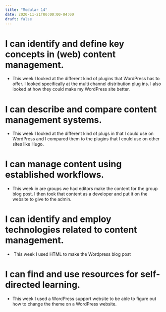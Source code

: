 ```yaml
---
title: "Modular 14"
date: 2020-11-21T00:00:00-04:00
draft: false
--- 
```


I can identify and define key concepts in (web) content management.
==================================================

* This week I looked at the different kind of plugins that WordPress has to offer. I looked specifically at the multi channel distribution plug ins. I also looked at how they could make my WordPress site better. 

I can describe and compare content management systems.
=============================================

* This week I looked at the different kind of plugs in that I could use on WordPress and I compared them to the plugins that I could use on other sites like Hugo. 

I can manage content using established workflows.
======================================

* This week in are groups we had editors make the content for the group blog post. I then took that content as a developer and put it on the website to give to the admin. 

I can identify and employ technologies related to content management.
==================================================

*  This week I used HTML to make the Wordpress blog post 

I can find and use resources for self-directed learning.
=========================================

* This week I used a WordPress support website to be able to figure out how to change the theme on a WordPress website. 
